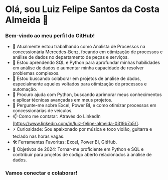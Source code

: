 # Olá, sou Luiz Felipe Santos da Costa Almeida 👋

### Bem-vindo ao meu perfil do GitHub!

- 🔭 Atualmente estou trabalhando como Analista de Processos na concessionária Mercedes-Benz, focando em otimização de processos e análise de dados no departamento de peças e serviços.
- 🌱 Estou aprendendo SQL e Python para aprofundar minhas habilidades em análise de dados e aumentar minha capacidade de resolver problemas complexos.
- 🤝 Estou buscando colaborar em projetos de análise de dados, especialmente aqueles voltados para otimização de processos e automação.
- 🤔 Procuro ajuda com Python, buscando aprimorar meus conhecimentos e aplicar técnicas avançadas em meus projetos.
- 💬 Pergunte-me sobre Excel, Power BI, e como otimizar processos em concessionárias de veículos.
- 📫 Como me contatar: Através do LinkedIn [https://www.linkedin.com/in/luiz-felipe-almeida-0319b7a5/].
- ⚡ Curiosidade: Sou apaixonado por música e toco violão, guitarra e teclado nas horas vagas.
- 🛠️ Ferramentas Favoritas: Excel, Power BI, GitHub.
- 🎯 Objetivos de 2024: Tornar-me proficiente em Python e SQL e contribuir para projetos de código aberto relacionados à análise de dados.

### Vamos conectar e colaborar!
